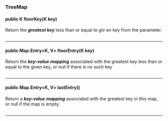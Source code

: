 ### TreeMap





#### public K floorKey(K key)

Return the ***greatest key*** less than or equal to giv en key from the parameter.

```java

```

-----



#### public Map.Entry<K, V> floorEntry(K key)

Return the ***key-value mapping*** associated with the greatest key less than or equal to the given key, or null if there is no such key

```java

```

-----



#### public Map.Entry<K, V> lastEntry()

Return a ***key-value mapping*** associated with the greatest key in this map, or null if the map is empty.

```java

```

-----

